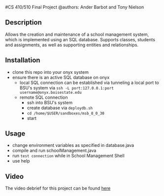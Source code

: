 #CS 410/510 Final Project
@authors: Ander Barbot and Tony Nielson

## Description
Allows the creation and maintenance of a school management system, which is implemented using an SQL database. Supports classes, students and assignments, as well as supporting entities and relationships.

## Installation
- clone this repo into your onyx system
- ensure there is an active SQL database on onyx
	- local SQL connection can be established via tunneling a local port to BSU's system via `ssh -L port:127.0.0.1:port username@onyx.boisestate.edu`
	- remote SQL connection
		- ssh into BSU's system
		- create database via `deploydb.sh`
		- `cd /home/$USER/sandboxes/msb_8_0_30`
		- start

## Usage 
- change environment variables as specified in database.java
- compile and run schoolManagement.java
- run `test connection` while in School Management Shell
- use help

## Video
The video debrief for this project can be found [here](https://youtu.be/v0MlIYPERy0)